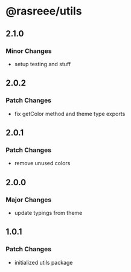 # @rasreee/utils

## 2.1.0

### Minor Changes

- setup testing and stuff

## 2.0.2

### Patch Changes

- fix getColor method and theme type exports

## 2.0.1

### Patch Changes

- remove unused colors

## 2.0.0

### Major Changes

- update typings from theme

## 1.0.1

### Patch Changes

- initialized utils package
